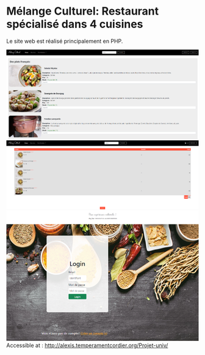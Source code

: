 # Mélange Culturel: Restaurant spécialisé dans 4 cuisines
Le site web est réalisé principalement en PHP.

![Home Page](./Images/11111.png)
![Home Page](./Images/22222.png)
![Home Page](./Images/33333.png)
Accessible at : http://alexis.temperamentcordier.org/Projet-univ/
